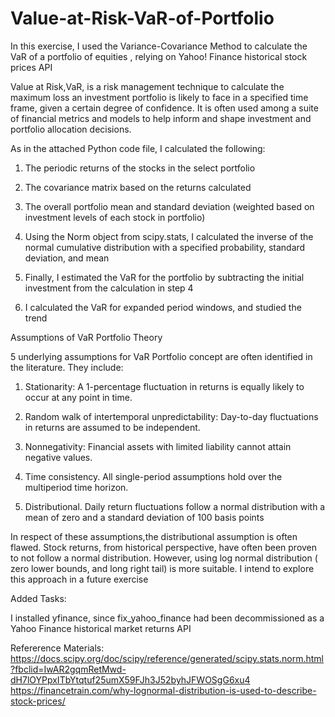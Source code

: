 # Value-at-Risk-VaR-of-Portfolio

In this exercise, I used the Variance-Covariance Method to calculate the VaR of a portfolio of equities , relying on Yahoo! Finance historical stock prices API

Value at Risk,VaR, is a risk management technique to calculate the maximum loss an investment portfolio is likely to face in a specified time frame, given a certain degree of confidence. It is often used among a suite of financial metrics and models to help inform and shape investment and portfolio allocation decisions.

As in the attached Python code file, I calculated the following:

1. The periodic returns of the stocks in the select portfolio

2. The covariance matrix based on the returns calculated

3. The overall portfolio mean and standard deviation (weighted based on investment levels of each stock in portfolio)

4. Using the Norm object from scipy.stats, I calculated the inverse of the normal cumulative distribution with a specified probability, standard deviation, and mean

5. Finally, I estimated the VaR for the portfolio by subtracting the initial investment from the calculation in step 4

6. I calculated the VaR for expanded period windows, and studied the trend

Assumptions of VaR Portfolio Theory

5 underlying assumptions for VaR Portfolio concept are often identified in the literature. They include:

1. Stationarity: A 1-percentage fluctuation in returns is equally likely to occur at any point in time.

2. Random walk of intertemporal unpredictability: Day-to-day fluctuations in returns are assumed to be independent.

3. Nonnegativity: Financial assets with limited liability cannot attain negative values.

4. Time consistency. All single-period assumptions hold over the multiperiod time horizon.

5. Distributional. Daily return fluctuations follow a normal distribution with a mean of zero and a standard deviation of 100 basis points

In respect of these assumptions,the distributional assumption is often flawed. Stock returns, from historical perspective, have often been proven to not follow a normal distribution. However, using log normal distribution ( zero lower bounds, and long right tail) is more suitable. I intend to explore this approach in a future exercise

Added Tasks:

I installed yfinance, since fix_yahoo_finance had been decommissioned as a Yahoo Finance historical market returns API


Refererence Materials:
https://docs.scipy.org/doc/scipy/reference/generated/scipy.stats.norm.html?fbclid=IwAR2gqmRetMwd-dH7lOYPpxITbYtqtuf25umX59FJh3J52byhJFWOSgG6xu4
https://financetrain.com/why-lognormal-distribution-is-used-to-describe-stock-prices/

